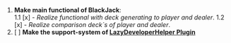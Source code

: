 1. **Make main functional of BlackJack**:  
    1.1 [x] - *Realize functional with deck generating to player and dealer*. 
    1.2 [x] - *Realize comparison deck`s of player and dealer*. 
2. [ ] **Make the support-system of [LazyDeveloperHelper Plugin](https://github.com/Silletr/LazyDeveloperHelper)**
